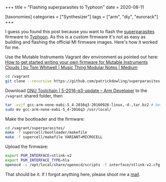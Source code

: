 +++
title = "Flashing superparasites to Typhoon"
date = 2020-08-11

[taxonomies]
categories = ["Synthesizer"]
tags = ["arm", "diy", "eurorack"]
+++

I guess you found this post because you want to flash the [superparasites](https://github.com/patrickdowling/superparasites) firmware to [Typhoon](https://github.com/jakplugg/Typhoon). As this is a custom firmware it's not as easy as building and flashing the official MI firmware images. Here's how it worked for me.

<!-- more -->

Use the Mutable Instruments Vagrant dev environment as pointed out here: [How to get started writing your own firmware for Mutable Instruments Clouds | by Tom Whitwell | Music Thing Modular Notes | Medium](https://medium.com/music-thing-modular-notes/how-to-get-started-writing-your-own-firmware-for-mutable-instruments-clouds-a08173cec317?fbclid=IwAR3LSf2NnDPxCUsaTKJbCYGAIi2X9W6lWwN_0Zq2lNH62wNtsG0sCW1t7q4)
```bash
cd /vagrant
git clone --recursive https://github.com/patrickdowling/superparasites.git
``` 

Download [GNU Toolchain | 5-2016-q3-update – Arm Developer](https://developer.arm.com/tools-and-software/open-source-software/developer-tools/gnu-toolchain/gnu-rm/downloads/5-2016-q3-update) to the `/vagrant` shared folder, then

```bash
tar -xvjf gcc-arm-none-eabi-5_4-2016q3-20160926-linux,-d-,tar.bz2 # better do that on the host if possible
sudo mv gcc-arm-none-eabi-5_4-2016q3 /usr/local/
```

Make the bootloader and the firmware:

```bash
cd /vagrant/superparasites/
make -f supercell/bootloader/makefile
make -f supercell/makefile VARIANT=MICROCELL
```

Upload the firmware:

```bash
export PGM_INTERFACE=stlink-v2
export PGM_INTERFACE_TYPE=hla
openocd -s /opt/local/share/openocd/scripts -f interface/stlink-v2.cfg -f target/stm32f4x.cfg -c "init" -c "halt" -c "sleep 200" -f stmlib/programming/jtag/erase_f4xx.cfg -c "flash write_image erase build/microcell/microcell_bootloader_combo.hex" -c "verify_image build/microcell/microcell_bootloader_combo.hex" -c "sleep 200" -c "reset run" -c "shutdown"
```

That should be it. If I forgot anything here, please shoot me a [mail](mailto:machine@chmanie.com).
